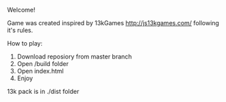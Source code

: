 Welcome!

Game was created inspired by 13kGames http://js13kgames.com/ following it's rules.

How to play:

1. Download reposiory from master branch
2. Open /build folder
3. Open index.html 
4. Enjoy

13k pack is in ./dist folder